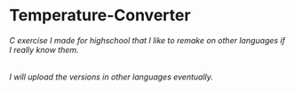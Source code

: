 # Temperature-Converter
###### C exercise I made for highschool that I like to remake on other languages if I really know them.
###### I will upload the versions in other languages eventually.
